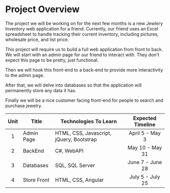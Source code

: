 # Project Overview

The project we will be working on for the next few months is a new Jewlery Inventory web application for a friend. Currently, our friend uses an Excel spreadsheet to handle tracking their current inventory, including pictures, wholesale price, and list price. 

This project will require us to build a full web application from front to back. We will start with an admin page for our friend to interact with. They don't expect this page to be pretty, just functional.

Then we will hook this front-end to a back-end to provide more interactivity to the admin page.

After that, we will delve into databases so that the application will permanently store any data it has.

Finally we will be a nice customer facing front-end for people to search and purchase jewelry.

| Unit | Title | Technologies To Learn | Expected Timeline |
|:---:|---|---|:---:|
| 1 | Admin Page | HTML, CSS, Javascript, jQuery, Bootstrap | April 5 - May 3
| 2 | BackEnd | C#, WebAPI | May 10 - May 31
| 3 | Databases | SQL, SQL Server | June 7 - June 28
| 4 | Store Front | HTML, CSS, Angular | July 5 - July 25